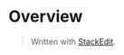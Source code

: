 # Overview 




> Written with [StackEdit](https://stackedit.io/).
<!--stackedit_data:
eyJoaXN0b3J5IjpbMjM0MTE4MzU0XX0=
-->